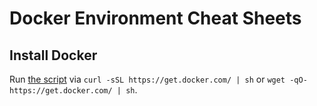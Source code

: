 # Docker Environment Cheat Sheets

## Install Docker

Run [the script](https://get.docker.com/) via `curl -sSL https://get.docker.com/ | sh` or `wget -qO- https://get.docker.com/ | sh`.
